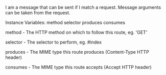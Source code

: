 I am a message that can be sent if I match a request. Message arguments can be taken from the request.

Instance Variables:
	method		<String>
	selector	<Symbol>
	produces 	<WAMatch>
	consumes 	<WAMatch>
		
method
	- The HTTP method on which to follow this route, eg. 'GET'

selector
	- The selector to perform, eg. #index
	
produces
	- The MIME type this route produces (Content-Type HTTP header)
	
consumes
	- The MIME type this route accepts (Accept HTTP header)